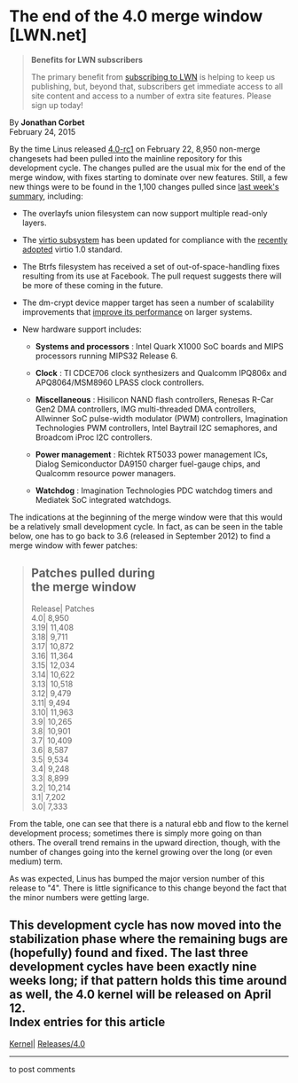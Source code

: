 # The end of the 4.0 merge window [LWN.net]

> **Benefits for LWN subscribers**
> 
> The primary benefit from [subscribing to LWN](/Promo/nst-nag5/subscribe) is helping to keep us publishing, but, beyond that, subscribers get immediate access to all site content and access to a number of extra site features. Please sign up today! 

By **Jonathan Corbet**  
February 24, 2015 

By the time Linus released [4.0-rc1](/Articles/634346/) on February 22, 8,950 non-merge changesets had been pulled into the mainline repository for this development cycle. The changes pulled are the usual mix for the end of the merge window, with fixes starting to dominate over new features. Still, a few new things were to be found in the 1,100 changes pulled since [last week's summary](/Articles/633096/), including: 

  * The overlayfs union filesystem can now support multiple read-only layers. 

  * The [virtio subsystem](/Articles/239238/) has been updated for compliance with the [recently adopted](/Articles/580186/) virtio 1.0 standard. 

  * The Btrfs filesystem has received a set of out-of-space-handling fixes resulting from its use at Facebook. The pull request suggests there will be more of these coming in the future. 

  * The dm-crypt device mapper target has seen a number of scalability improvements that [improve its performance](https://www.redhat.com/archives/dm-devel/2015-February/msg00106.html) on larger systems. 

  * New hardware support includes: 

    * **Systems and processors** : Intel Quark X1000 SoC boards and MIPS processors running MIPS32 Release 6. 

    * **Clock** : TI CDCE706 clock synthesizers and Qualcomm IPQ806x and APQ8064/MSM8960 LPASS clock controllers. 

    * **Miscellaneous** : Hisilicon NAND flash controllers, Renesas R-Car Gen2 DMA controllers, IMG multi-threaded DMA controllers, Allwinner SoC pulse-width modulator (PWM) controllers, Imagination Technologies PWM controllers, Intel Baytrail I2C semaphores, and Broadcom iProc I2C controllers. 

    * **Power management** : Richtek RT5033 power management ICs, Dialog Semiconductor DA9150 charger fuel-gauge chips, and Qualcomm resource power managers. 

    * **Watchdog** : Imagination Technologies PDC watchdog timers and Mediatek SoC integrated watchdogs. 




The indications at the beginning of the merge window were that this would be a relatively small development cycle. In fact, as can be seen in the table below, one has to go back to 3.6 (released in September 2012) to find a merge window with fewer patches: 

> Patches pulled during  
> the merge window  
> ---  
> Release| Patches  
> 4.0| 8,950  
> 3.19| 11,408  
> 3.18| 9,711  
> 3.17| 10,872  
> 3.16| 11,364  
> 3.15| 12,034  
> 3.14| 10,622  
> 3.13| 10,518  
> 3.12| 9,479  
> 3.11| 9,494  
> 3.10| 11,963  
> 3.9| 10,265  
> 3.8| 10,901  
> 3.7| 10,409  
> 3.6| 8,587  
> 3.5| 9,534  
> 3.4| 9,248  
> 3.3| 8,899  
> 3.2| 10,214  
> 3.1| 7,202  
> 3.0| 7,333  
  
From the table, one can see that there is a natural ebb and flow to the kernel development process; sometimes there is simply more going on than others. The overall trend remains in the upward direction, though, with the number of changes going into the kernel growing over the long (or even medium) term. 

As was expected, Linus has bumped the major version number of this release to "4". There is little significance to this change beyond the fact that the minor numbers were getting large. 

This development cycle has now moved into the stabilization phase where the remaining bugs are (hopefully) found and fixed. The last three development cycles have been exactly nine weeks long; if that pattern holds this time around as well, the 4.0 kernel will be released on April 12.  
Index entries for this article  
---  
[Kernel](/Kernel/Index)| [Releases/4.0](/Kernel/Index#Releases-4.0)  
  


* * *

to post comments 
